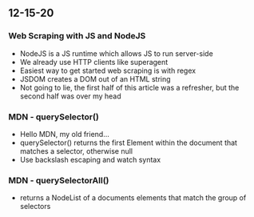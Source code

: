 ## 12-15-20

### Web Scraping with JS and NodeJS
- NodeJS is a JS runtime which allows JS to run server-side
- We already use HTTP clients like superagent
- Easiest way to get started web scraping is with regex
- JSDOM creates a DOM out of an HTML string
- Not going to lie, the first half of this article was a refresher, but the second half was over my head

### MDN - querySelector()
- Hello MDN, my old friend...
- querySelector() returns the first Element within the document that matches a selector, otherwise null
- Use backslash escaping and watch syntax

### MDN - querySelectorAll()
- returns a NodeList of a documents elements that match the group of selectors
